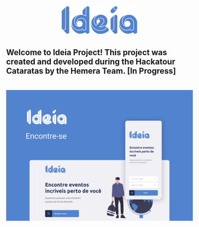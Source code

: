 <h1 align="center">
    <img alt="Ideia Logo" title="#logo" src=".github/Ideia.png" />
</h1>

## Welcome to Ideia Project! This project was created and developed during the Hackatour Cataratas by the Hemera Team. [In Progress]

<h1 align="center">
    <img alt="Ideia Capa" title="#top" src=".github/capa.png" />
</h1>
